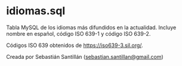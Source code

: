 # idiomas.sql
Tabla MySQL de los idiomas más difundidos en la actualidad. Incluye nombre en español, código ISO 639-1 y código ISO 639-2.

Códigos ISO 639 obtenidos de https://iso639-3.sil.org/.

Creada por Sebastián Santillán (sebastian.santillan@gmail.com)
